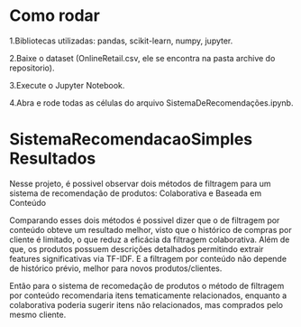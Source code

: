 # Como rodar

1.Bibliotecas utilizadas: pandas, scikit-learn, numpy, jupyter.

2.Baixe o dataset (OnlineRetail.csv, ele se encontra na pasta archive do repositorio).

3.Execute o Jupyter Notebook.

4.Abra e rode todas as células do arquivo SistemaDeRecomendações.ipynb.



# SistemaRecomendacaoSimples Resultados

 Nesse projeto, é possivel observar dois métodos de filtragem para um sistema de recomendação de produtos: Colaborativa e Baseada em Conteúdo
 
 Comparando esses dois métodos é possivel dizer que o de filtragem por conteúdo obteve um resultado melhor, visto que o histórico de compras por cliente é limitado, o que reduz a eficácia da filtragem colaborativa. Além de que, os produtos possuem descrições detalhados permitindo extrair features significativas via TF-IDF. E a filtragem por conteúdo não depende de histórico prévio, melhor para novos produtos/clientes.

 Então para o sistema de recomedação de produtos o método de filtragem por conteúdo recomendaria itens tematicamente relacionados, enquanto a colaborativa poderia sugerir itens não relacionados, mas comprados pelo mesmo cliente.
